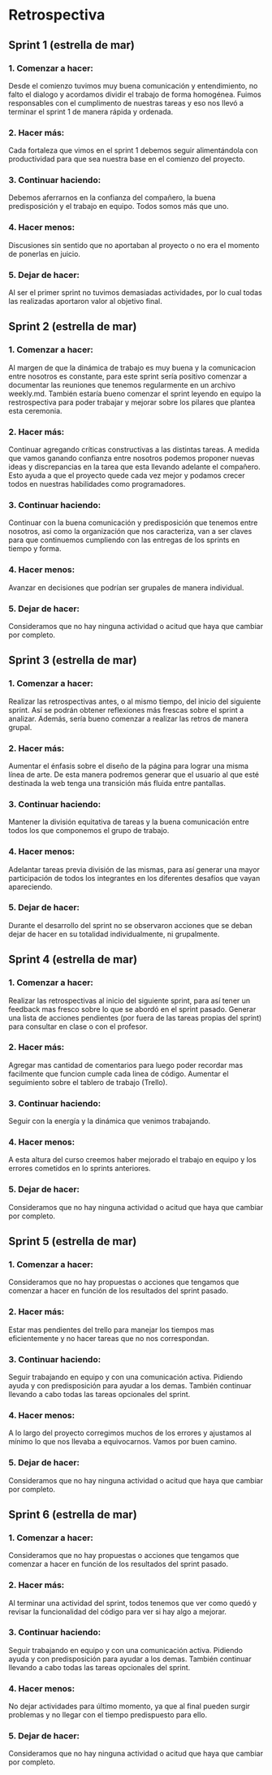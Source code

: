 # **Retrospectiva**

## Sprint 1 (estrella de mar)

### 1. Comenzar a hacer:
Desde el comienzo tuvimos muy buena comunicación y entendimiento, no falto el dialogo y acordamos dividir el trabajo de forma homogénea. Fuimos responsables con el cumplimento de nuestras tareas y eso nos llevó a terminar el sprint 1 de manera rápida y ordenada.

### 2. Hacer más:
Cada fortaleza que vimos en el sprint 1 debemos seguir alimentándola con productividad para que sea nuestra base en el comienzo del proyecto.

### 3. Continuar haciendo:
Debemos aferrarnos en la confianza del compañero, la buena predisposición y el trabajo en equipo. Todos somos más que uno.

### 4. Hacer menos:
Discusiones sin sentido que no aportaban al proyecto o no era el momento de ponerlas en juicio.

### 5. Dejar de hacer:
Al ser el primer sprint no tuvimos demasiadas actividades, por lo cual todas las realizadas aportaron valor al objetivo final.


## Sprint 2 (estrella de mar)

### 1. Comenzar a hacer:
Al margen de que la dinámica de trabajo es muy buena y la comunicacion entre nosotros es constante, para este sprint sería positivo comenzar a documentar las reuniones que tenemos regularmente en un archivo weekly.md. También estaría bueno comenzar el sprint leyendo en equipo la restrospectiva para poder trabajar y mejorar sobre los pilares que plantea esta ceremonia.

### 2. Hacer más:
Continuar agregando críticas constructivas a las distintas tareas. A medida que vamos ganando confianza entre nosotros podemos proponer nuevas ideas y discrepancias en la tarea que esta llevando adelante el compañero. Esto ayuda a que el proyecto quede cada vez mejor y podamos crecer todos en nuestras habilidades como programadores.

### 3. Continuar haciendo:
Continuar con la buena comunicación y predisposición que tenemos entre nosotros, asi como la organización que nos caracteriza, van a ser claves para que continuemos cumpliendo con las entregas de los sprints en tiempo y forma.

### 4. Hacer menos:
Avanzar en decisiones que podrían ser grupales de manera individual.

### 5. Dejar de hacer:
Consideramos que no hay ninguna actividad o acitud que haya que cambiar por completo.


## Sprint 3 (estrella de mar)

### 1. Comenzar a hacer:
Realizar las retrospectivas antes, o al mismo tiempo, del inicio del siguiente sprint. Así se podrán obtener reflexiones más frescas sobre el sprint a analizar. Además, sería bueno comenzar a realizar las retros de manera grupal.
 
### 2. Hacer más:
Aumentar el énfasis sobre el diseño de la página para lograr una misma línea de arte. De esta manera podremos generar que el usuario al que esté destinada la web tenga una transición más fluida entre pantallas.
 
### 3. Continuar haciendo:
Mantener la división equitativa de tareas y la buena comunicación entre todos los que componemos el grupo de trabajo. 
 
### 4. Hacer menos:
Adelantar tareas previa división de las mismas, para así generar una mayor participación de todos los integrantes en los diferentes desafíos que vayan apareciendo. 
 
### 5. Dejar de hacer:
Durante el desarrollo del sprint no se observaron acciones que se deban dejar de hacer en su totalidad individualmente, ni grupalmente. 


## Sprint 4 (estrella de mar)

### 1. Comenzar a hacer:
Realizar las retrospectivas al inicio del siguiente sprint, para así tener un feedback mas fresco sobre lo que se abordó en el sprint pasado.
Generar una lista de acciones pendientes (por fuera de las tareas propias del sprint) para consultar en clase o con el profesor. 
 
### 2. Hacer más:
Agregar mas cantidad de comentarios para luego poder recordar mas facilmente que funcion cumple cada linea de código. 
Aumentar el seguimiento sobre el tablero de trabajo (Trello).
 
### 3. Continuar haciendo:
Seguir con la energía y la dinámica que venimos trabajando. 
 
### 4. Hacer menos:
A esta altura del curso creemos haber mejorado el trabajo en equipo y los errores cometidos en lo sprints anteriores.
 
### 5. Dejar de hacer:
Consideramos que no hay ninguna actividad o acitud que haya que cambiar por completo.


## Sprint 5 (estrella de mar)

### 1. Comenzar a hacer:
Consideramos que no hay propuestas o acciones que tengamos que comenzar a hacer en función de los resultados del sprint pasado.
 
### 2. Hacer más:
Estar mas pendientes del trello para manejar los tiempos mas eficientemente y no hacer tareas que no nos correspondan.
 
### 3. Continuar haciendo:
Seguir trabajando en equipo y con una comunicación activa. Pidiendo ayuda y con predisposición para ayudar a los demas. También continuar llevando a cabo todas las tareas opcionales del sprint.
 
### 4. Hacer menos:
A lo largo del proyecto corregimos muchos de los errores y ajustamos al mínimo lo que nos llevaba a equivocarnos. Vamos por buen camino.
 
### 5. Dejar de hacer:
Consideramos que no hay ninguna actividad o acitud que haya que cambiar por completo.


## Sprint 6 (estrella de mar)

### 1. Comenzar a hacer:
Consideramos que no hay propuestas o acciones que tengamos que comenzar a hacer en función de los resultados del sprint pasado.
 
### 2. Hacer más:
Al terminar una actividad del sprint, todos tenemos que ver como quedó y revisar la funcionalidad del código para ver si hay algo a mejorar. 
 
### 3. Continuar haciendo:
Seguir trabajando en equipo y con una comunicación activa. Pidiendo ayuda y con predisposición para ayudar a los demas. También continuar llevando a cabo todas las tareas opcionales del sprint.
 
### 4. Hacer menos:
No dejar actividades para último momento, ya que al final pueden surgir problemas y no llegar con el tiempo predispuesto para ello.
 
### 5. Dejar de hacer:
Consideramos que no hay ninguna actividad o acitud que haya que cambiar por completo.